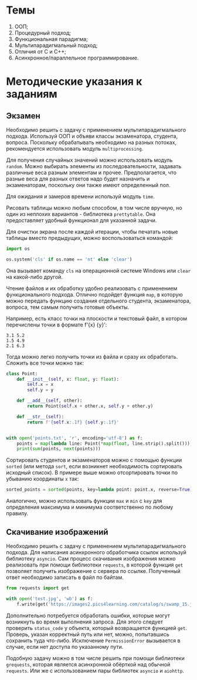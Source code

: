 # Темы

1. ООП;
2. Процедурный подход;
3. Функциональная парадигма;
4. Мультипарадигмальный подход;
5. Отличия от C и C++;
6. Асинхронное/параллельное программирование.

# Методические указания к заданиям

## Экзамен

Необходимо решить с задачу с применением мультипарадигмального подхода.
Используй ООП и объяви классы экзаменатора, студента, вопроса.
Поскольку обрабатывать необходимо на разных потоках, рекомендуется использовать модуль `multiprocessing`.

Для получения случайных значений можно использовать модуль `random`. Можно выбирать элементы из
последовательности, задавать различные веса разным элементам и прочее. Предполагается, что разные веса для разных ответов надо будет назначить и экзаменаторам, поскольку они также имеют определенный пол.

Для ожидания и замеров времени используй модуль `time`.

Рисовать таблицы можно любым способом, в том числе вручную, но один из неплохих вариантов - библиотека `prettytable`. Она предоставляет удобный функционал для указанной задачи.

Для очистки экрана после каждой итерации, чтобы печатать новые таблицы вместо предыдущих,
можно воспользоваться командой:

```python
import os

os.system('cls' if os.name == 'nt' else 'clear')
```

Она вызывает команду `cls` на операционной системе Windows или `clear` на какой-либо другой.

Чтение файлов и их обработку удобно реализовать с применением функционального подхода. Отлично подойдет функция `map`, в которую можно передать функцию создания отдельного студента, экзаменатора, вопроса, тем самым получить готовые объекты.

Например, есть класс точки на плоскости и текстовый файл, в котором перечислены точки в формате f'{x} {y}':

```
3.1 5.2
1.5 4.9
2.1 6.3
```

Тогда можно легко получить точки из файла и сразу их обработать. Сложить все точки можно так:

```python
class Point:
    def __init__(self, x: float, y: float):
        self.x = x
        self.y = y

    def __add__(self, other):
        return Point(self.x + other.x, self.y + other.y)

    def __str__(self):
        return f'{self.x:.1f} {self.y:.1f}'


with open('points.txt', 'r', encoding='utf-8') as f:
    points = map(lambda line: Point(*map(float, line.strip().split())), f)
    print(sum(points, next(points)))
```

Сортировать студентов и экзаменаторов можно с помощью функции `sorted` (или метода `sort`, если возникнет необходимость сортировать исходный список). В примере выше можно отсортировать точки по убыванию координаты `x` так:

```python
sorted_points = sorted(points, key=lambda point: point.x, reverse=True)
```

Аналогично, можно использовать функции `max` и `min` с `key` для определения максимума и минимума соответственно по любому правилу.

## Скачивание изображений

Необходимо решить с задачу с применением мультипарадигмального подхода.
Для написания асинхронного обработчика ссылок используй библиотеку `asyncio`.
Сам процесс скачивания изображения можно реализовать при помощи библиотеки `requests`, в которой функция `get` позволяет получить изображение с сервера по ссылке. Полученный ответ необходимо записать в файл по байтам.

```python
from requests import get

with open('test.jpg', 'wb') as f:
    f.write(get('https://images2.pics4learning.com/catalog/s/swamp_15.jpg').content)
```

Дополнительно потребуется обработать ошибки, которые могут возникнуть во время выполнения запроса. Для этого следует проверить `status_code` у объекта, который возвращается функцией `get`. Проверь, указан корректный путь или нет, можно, попытавшись сохранить туда что-либо. Исключение `PermissionError` вызывается в случае, если нет доступа по указанному пути.

Подобную задачу можно в том числе решить при помощи библиотеки `grequests`, которая является асинхронной обёрткой над обычной `requests`. Или же с использованием пары библиотек `asyncio` и `aiohttp`.